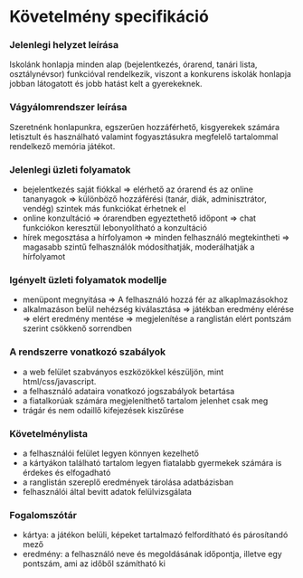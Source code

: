 # Követelmény specifikáció

### Jelenlegi helyzet leírása
Iskolánk honlapja minden alap (bejelentkezés, órarend, tanári lista, osztálynévsor) funkcióval rendelkezik, viszont a konkurens iskolák honlapja jobban látogatott és jobb hatást kelt a gyerekeknek.

### Vágyálomrendszer leírása
Szeretnénk honlapunkra, egszerűen hozzáférhető, kisgyerekek számára letisztult és használható valamint fogyasztásukra megfelelő tartalommal rendelkező memória játékot.

### Jelenlegi üzleti folyamatok
- bejelentkezés saját fiókkal => elérhető az órarend és az online tananyagok => különböző hozzáférési (tanár, diák, adminisztrátor, vendég) szintek más funkciókat érhetnek el
- online konzultáció => órarendben egyeztethető időpont => chat funkciókon keresztül lebonyolítható a konzultáció
- hírek megosztása a hírfolyamon => minden felhasználó megtekintheti => magasabb szintű felhasználók módosíthatják, moderálhatják a hírfolyamot

### Igényelt üzleti folyamatok modellje
- menüpont megnyitása => A felhasználó hozzá fér az alkaplmazásokhoz
- alkalmazáson belül nehézség kiválasztása => játékban eredmény elérése => elért eredmény mentése 
=> megjelenítése a ranglistán elért pontszám szerint csökkenő sorrendben

### A rendszerre vonatkozó szabályok
- a web felület szabványos eszközökkel készüljön, mint html/css/javascript.
- a felhasználó adataira vonatkozó jogszabályok betartása
- a fiatalkorúak számára megjeleníthető tartalom jelenhet csak meg
- trágár és nem odaillő kifejezések kiszűrése

### Követelménylista
- a felhasználói felület legyen könnyen kezelhető
- a kártyákon található tartalom legyen fiatalabb gyermekek számára is érdekes és elfogadható
- a ranglistán szereplő eredmények tárolása adatbázisban
- felhasználói által bevitt adatok felülvizsgálata

### Fogalomszótár
- kártya: a játékon belüli, képeket tartalmazó felfordítható és párosítandó mező
- eredmény: a felhasználó neve és megoldásának időpontja,
  illetve egy pontszám, ami az időből számítható ki